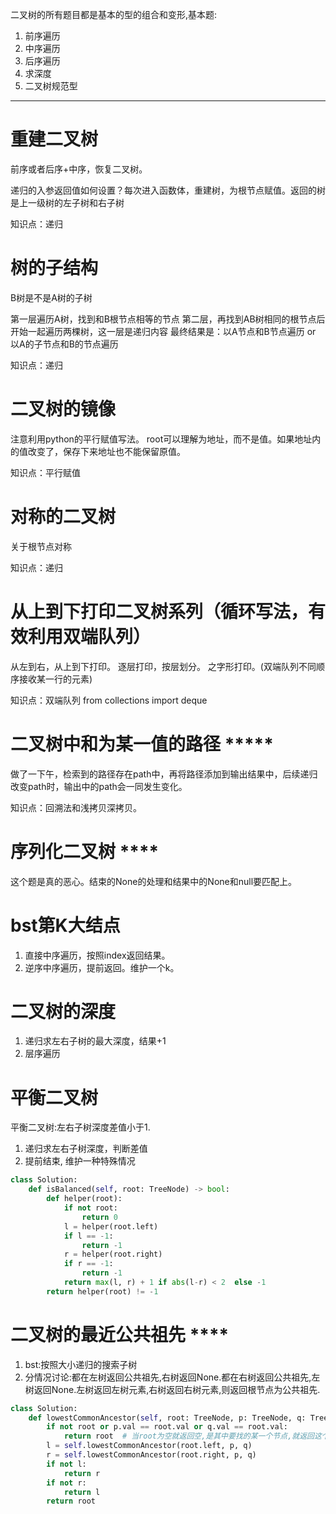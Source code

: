 二叉树的所有题目都是基本的型的组合和变形,基本题:
1. 前序遍历
2. 中序遍历
3. 后序遍历
4. 求深度
5. 二叉树规范型

**** 

# 重建二叉树
  前序或者后序+中序，恢复二叉树。
  
  递归的入参返回值如何设置？每次进入函数体，重建树，为根节点赋值。返回的树是上一级树的左子树和右子树
  
  知识点：递归

# 树的子结构
  B树是不是A树的子树
  
  第一层遍历A树，找到和B根节点相等的节点
  第二层，再找到AB树相同的根节点后开始一起遍历两棵树，这一层是递归内容
  最终结果是：以A节点和B节点遍历 or 以A的子节点和B的节点遍历
  
  知识点：递归
# 二叉树的镜像
  注意利用python的平行赋值写法。
  root可以理解为地址，而不是值。如果地址内的值改变了，保存下来地址也不能保留原值。
  
  知识点：平行赋值

# 对称的二叉树
  关于根节点对称
  
  知识点：递归
  
# 从上到下打印二叉树系列（循环写法，有效利用双端队列）
  从左到右，从上到下打印。
  逐层打印，按层划分。
  之字形打印。(双端队列不同顺序接收某一行的元素)
  
  知识点：双端队列 from collections import deque
  
# 二叉树中和为某一值的路径 *****
  做了一下午，检索到的路径存在path中，再将路径添加到输出结果中，后续递归改变path时，输出中的path会一同发生变化。
  
  知识点：回溯法和浅拷贝深拷贝。
  
# 序列化二叉树 ****

  这个题是真的恶心。结束的None的处理和结果中的None和null要匹配上。
  
# bst第K大结点
1. 直接中序遍历，按照index返回结果。
2. 逆序中序遍历，提前返回。维护一个k。

# 二叉树的深度
1. 递归求左右子树的最大深度，结果+1
2. 层序遍历

# 平衡二叉树
平衡二叉树:左右子树深度差值小于1.
1. 递归求左右子树深度，判断差值
2. 提前结束, 维护一种特殊情况
```python
class Solution:
    def isBalanced(self, root: TreeNode) -> bool:
        def helper(root):
            if not root:
                return 0
            l = helper(root.left)
            if l == -1:
                return -1
            r = helper(root.right)
            if r == -1:
                return -1
            return max(l, r) + 1 if abs(l-r) < 2  else -1
        return helper(root) != -1
```
# 二叉树的最近公共祖先 ****

1. bst:按照大小递归的搜索子树
2. 分情况讨论:都在左树返回公共祖先,右树返回None.都在右树返回公共祖先,左树返回None.左树返回左树元素,右树返回右树元素,则返回根节点为公共祖先.
```python
class Solution:
    def lowestCommonAncestor(self, root: TreeNode, p: TreeNode, q: TreeNode) -> TreeNode:
        if not root or p.val == root.val or q.val == root.val:
            return root  # 当root为空就返回空,是其中要找的某一个节点,就返回这个节点
        l = self.lowestCommonAncestor(root.left, p, q)
        r = self.lowestCommonAncestor(root.right, p, q)
        if not l:
            return r
        if not r:
            return l
        return root
```
